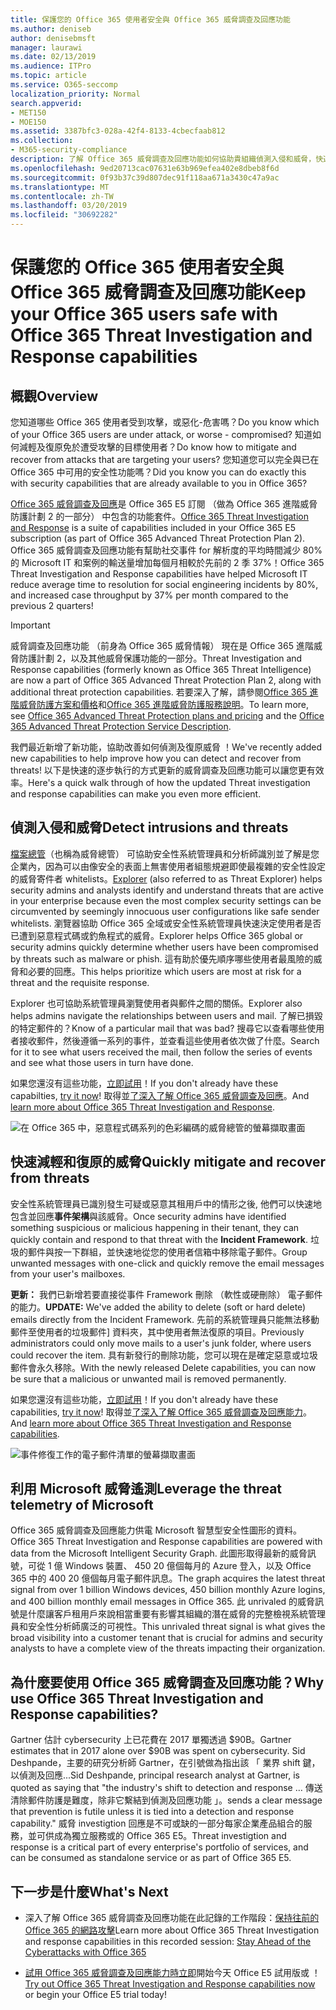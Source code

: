 ```yaml
---
title: 保護您的 Office 365 使用者安全與 Office 365 威脅調查及回應功能
ms.author: deniseb
author: denisebmsft
manager: laurawi
ms.date: 02/13/2019
ms.audience: ITPro
ms.topic: article
ms.service: O365-seccomp
localization_priority: Normal
search.appverid:
- MET150
- MOE150
ms.assetid: 3387bfc3-028a-42f4-8133-4cbecfaab812
ms.collection:
- M365-security-compliance
description: 了解 Office 365 威脅調查及回應功能如何協助貴組織偵測入侵和威脅，快速地降低，以及復原威脅。
ms.openlocfilehash: 9ed20713cac07631e63b969efea402e8dbeb8f6d
ms.sourcegitcommit: 0f93b37c39d807dec91f118aa671a3430c47a9ac
ms.translationtype: MT
ms.contentlocale: zh-TW
ms.lasthandoff: 03/20/2019
ms.locfileid: "30692282"
---
```

# <a name="keep-your-office-365-users-safe-with-office-365-threat-investigation-and-response-capabilities"></a><span data-ttu-id="ad123-103">保護您的 Office 365 使用者安全與 Office 365 威脅調查及回應功能</span><span class="sxs-lookup"><span data-stu-id="ad123-103">Keep your Office 365 users safe with Office 365 Threat Investigation and Response capabilities</span></span>

## <a name="overview"></a><span data-ttu-id="ad123-104">概觀</span><span class="sxs-lookup"><span data-stu-id="ad123-104">Overview</span></span>

<span data-ttu-id="ad123-105">您知道哪些 Office 365 使用者受到攻擊，或惡化-危害嗎？</span><span class="sxs-lookup"><span data-stu-id="ad123-105">Do you know which of your Office 365 users are under attack, or worse - compromised?</span></span> <span data-ttu-id="ad123-106">知道如何減輕及復原免於遭受攻擊的目標使用者？</span><span class="sxs-lookup"><span data-stu-id="ad123-106">Do know how to mitigate and recover from attacks that are targeting your users?</span></span> <span data-ttu-id="ad123-107">您知道您可以完全與已在 Office 365 中可用的安全性功能嗎？</span><span class="sxs-lookup"><span data-stu-id="ad123-107">Did you know you can do exactly this with security capabilities that are already available to you in Office 365?</span></span> 
  
<span data-ttu-id="ad123-108">[Office 365 威脅調查及回應](office-365-ti.md)是 Office 365 E5 訂閱 （做為 Office 365 進階威脅防護計劃 2 的一部分） 中包含的功能套件。</span><span class="sxs-lookup"><span data-stu-id="ad123-108">[Office 365 Threat Investigation and Response](office-365-ti.md) is a suite of capabilities included in your Office 365 E5 subscription (as part of Office 365 Advanced Threat Protection Plan 2).</span></span> <span data-ttu-id="ad123-109">Office 365 威脅調查及回應功能有幫助社交事件 for 解析度的平均時間減少 80%的 Microsoft IT 和案例的輸送量增加每個月相較於先前的 2 季 37%！</span><span class="sxs-lookup"><span data-stu-id="ad123-109">Office 365 Threat Investigation and Response capabilities have helped Microsoft IT reduce average time to resolution for social engineering incidents by 80%, and increased case throughput by 37% per month compared to the previous 2 quarters!</span></span> 

> [!IMPORTANT]
> <span data-ttu-id="ad123-110">威脅調查及回應功能 （前身為 Office 365 威脅情報） 現在是 Office 365 進階威脅防護計劃 2，以及其他威脅保護功能的一部分。</span><span class="sxs-lookup"><span data-stu-id="ad123-110">Threat Investigation and Response capabilities (formerly known as Office 365 Threat Intelligence) are now a part of Office 365 Advanced Threat Protection Plan 2, along with additional threat protection capabilities.</span></span> <span data-ttu-id="ad123-111">若要深入了解，請參閱[Office 365 進階威脅防護方案和價格](https://products.office.com/exchange/advance-threat-protection)和[Office 365 進階威脅防護服務說明](https://docs.microsoft.com/office365/servicedescriptions/office-365-advanced-threat-protection-service-description)。</span><span class="sxs-lookup"><span data-stu-id="ad123-111">To learn more, see [Office 365 Advanced Threat Protection plans and pricing](https://products.office.com/exchange/advance-threat-protection) and the [Office 365 Advanced Threat Protection Service Description](https://docs.microsoft.com/office365/servicedescriptions/office-365-advanced-threat-protection-service-description).</span></span>
  
<span data-ttu-id="ad123-112">我們最近新增了新功能，協助改善如何偵測及復原威脅 ！</span><span class="sxs-lookup"><span data-stu-id="ad123-112">We've recently added new capabilities to help improve how you can detect and recover from threats!</span></span> <span data-ttu-id="ad123-113">以下是快速的逐步執行的方式更新的威脅調查及回應功能可以讓您更有效率。</span><span class="sxs-lookup"><span data-stu-id="ad123-113">Here's a quick walk through of how the updated Threat investigation and response capabilities can make you even more efficient.</span></span>
  
## <a name="detect-intrusions-and-threats"></a><span data-ttu-id="ad123-114">偵測入侵和威脅</span><span class="sxs-lookup"><span data-stu-id="ad123-114">Detect intrusions and threats</span></span>

<span data-ttu-id="ad123-115">[檔案總管](use-explorer-in-security-and-compliance.md)（也稱為威脅總管） 可協助安全性系統管理員和分析師識別並了解是您企業內，因為可以由像安全的表面上無害使用者組態規避即使最複雜的安全性設定的威脅寄件者 whitelists。</span><span class="sxs-lookup"><span data-stu-id="ad123-115">[Explorer](use-explorer-in-security-and-compliance.md) (also referred to as Threat Explorer) helps security admins and analysts identify and understand threats that are active in your enterprise because even the most complex security settings can be circumvented by seemingly innocuous user configurations like safe sender whitelists.</span></span> <span data-ttu-id="ad123-116">瀏覽器協助 Office 365 全域或安全性系統管理員快速決定使用者是否已遭到惡意程式碼或釣魚程式的威脅。</span><span class="sxs-lookup"><span data-stu-id="ad123-116">Explorer helps Office 365 global or security admins quickly determine whether users have been compromised by threats such as malware or phish.</span></span> <span data-ttu-id="ad123-117">這有助於優先順序哪些使用者最風險的威脅和必要的回應。</span><span class="sxs-lookup"><span data-stu-id="ad123-117">This helps prioritize which users are most at risk for a threat and the requisite response.</span></span> 
  
<span data-ttu-id="ad123-118">Explorer 也可協助系統管理員瀏覽使用者與郵件之間的關係。</span><span class="sxs-lookup"><span data-stu-id="ad123-118">Explorer also helps admins navigate the relationships between users and mail.</span></span> <span data-ttu-id="ad123-119">了解已損毀的特定郵件的？</span><span class="sxs-lookup"><span data-stu-id="ad123-119">Know of a particular mail that was bad?</span></span> <span data-ttu-id="ad123-120">搜尋它以查看哪些使用者接收郵件，然後遵循一系列的事件，並查看這些使用者依次做了什麼。</span><span class="sxs-lookup"><span data-stu-id="ad123-120">Search for it to see what users received the mail, then follow the series of events and see what those users in turn have done.</span></span>

<span data-ttu-id="ad123-121">如果您還沒有這些功能，[立即試用](https://aka.ms/tryo365threatintel3)！</span><span class="sxs-lookup"><span data-stu-id="ad123-121">If you don't already have these capabilties, [try it now](https://aka.ms/tryo365threatintel3)!</span></span> <span data-ttu-id="ad123-122">取得並[了深入了解 Office 365 威脅調查及回應](https://aka.ms/readmoreabouto365threatintel)。</span><span class="sxs-lookup"><span data-stu-id="ad123-122">And [learn more about Office 365 Threat Investigation and Response](https://aka.ms/readmoreabouto365threatintel).</span></span>
  
![在 Office 365 中，惡意程式碼系列的色彩編碼的威脅總管的螢幕擷取畫面](media/591338dd-252a-437d-b5f2-87aa42e74b0c.png)
  
## <a name="quickly-mitigate-and-recover-from-threats"></a><span data-ttu-id="ad123-124">快速減輕和復原的威脅</span><span class="sxs-lookup"><span data-stu-id="ad123-124">Quickly mitigate and recover from threats</span></span>

<span data-ttu-id="ad123-125">安全性系統管理員已識別發生可疑或惡意其租用戶中的情形之後, 他們可以快速地包含並回應**事件架構**與該威脅。</span><span class="sxs-lookup"><span data-stu-id="ad123-125">Once security admins have identified something suspicious or malicious happening in their tenant, they can quickly contain and respond to that threat with the **Incident Framework**.</span></span> <span data-ttu-id="ad123-126">垃圾的郵件與按一下群組，並快速地從您的使用者信箱中移除電子郵件。</span><span class="sxs-lookup"><span data-stu-id="ad123-126">Group unwanted messages with one-click and quickly remove the email messages from your user's mailboxes.</span></span> 
  
 <span data-ttu-id="ad123-127">**更新：** 我們已新增若要直接從事件 Framework 刪除 （軟性或硬刪除） 電子郵件的能力。</span><span class="sxs-lookup"><span data-stu-id="ad123-127">**UPDATE:** We've added the ability to delete (soft or hard delete) emails directly from the Incident Framework.</span></span> <span data-ttu-id="ad123-128">先前的系統管理員只能無法移動郵件至使用者的垃圾郵件] 資料夾，其中使用者無法復原的項目。</span><span class="sxs-lookup"><span data-stu-id="ad123-128">Previously administrators could only move mails to a user's junk folder, where users could recover the item.</span></span> <span data-ttu-id="ad123-129">具有新發行的刪除功能，您可以現在是確定惡意或垃圾郵件會永久移除。</span><span class="sxs-lookup"><span data-stu-id="ad123-129">With the newly released Delete capabilities, you can now be sure that a malicious or unwanted mail is removed permanently.</span></span> 
  
<span data-ttu-id="ad123-130">如果您還沒有這些功能，[立即試用](https://aka.ms/tryo365threatintel3)！</span><span class="sxs-lookup"><span data-stu-id="ad123-130">If you don't already have these capabilities, [try it now](https://aka.ms/tryo365threatintel3)!</span></span> <span data-ttu-id="ad123-131">取得並[了深入了解 Office 365 威脅調查及回應能力](https://aka.ms/readmoreabouto365threatintel)。</span><span class="sxs-lookup"><span data-stu-id="ad123-131">And [learn more about Office 365 Threat Investigation and Response capabilities](https://aka.ms/readmoreabouto365threatintel).</span></span>
  
![事件修復工作的電子郵件清單的螢幕擷取畫面](media/9d8452d3-d8d2-4b26-81f9-76396e08dd17.png)
  
## <a name="leverage-the-threat-telemetry-of-microsoft"></a><span data-ttu-id="ad123-133">利用 Microsoft 威脅遙測</span><span class="sxs-lookup"><span data-stu-id="ad123-133">Leverage the threat telemetry of Microsoft</span></span>

<span data-ttu-id="ad123-134">Office 365 威脅調查及回應能力供電 Microsoft 智慧型安全性圖形的資料。</span><span class="sxs-lookup"><span data-stu-id="ad123-134">Office 365 Threat Investigation and Response capabilities are powered with data from the Microsoft Intelligent Security Graph.</span></span> <span data-ttu-id="ad123-135">此圖形取得最新的威脅訊號，可從 1 億 Windows 裝置、 450 20 億個每月的 Azure 登入，以及 Office 365 中的 400 20 億個每月電子郵件訊息。</span><span class="sxs-lookup"><span data-stu-id="ad123-135">The graph acquires the latest threat signal from over 1 billion Windows devices, 450 billion monthly Azure logins, and 400 billion monthly email messages in Office 365.</span></span> <span data-ttu-id="ad123-136">此 unrivaled 的威脅訊號是什麼讓客戶租用戶來說相當重要有影響其組織的潛在威脅的完整檢視系統管理員和安全性分析師廣泛的可視性。</span><span class="sxs-lookup"><span data-stu-id="ad123-136">This unrivaled threat signal is what gives the broad visibility into a customer tenant that is crucial for admins and security analysts to have a complete view of the threats impacting their organization.</span></span> 
  
   
## <a name="why-use-office-365-threat-investigation-and-response-capabilities"></a><span data-ttu-id="ad123-137">為什麼要使用 Office 365 威脅調查及回應功能？</span><span class="sxs-lookup"><span data-stu-id="ad123-137">Why use Office 365 Threat Investigation and Response capabilities?</span></span>

<span data-ttu-id="ad123-138">Gartner 估計 cybersecurity 上已花費在 2017 單獨透過 $90B。</span><span class="sxs-lookup"><span data-stu-id="ad123-138">Gartner estimates that in 2017 alone over $90B was spent on cybersecurity.</span></span> <span data-ttu-id="ad123-139">Sid Deshpande，主要的研究分析師 Gartner，在引號做為指出該 「 業界 shift 鍵，以偵測及回應...</span><span class="sxs-lookup"><span data-stu-id="ad123-139">Sid Deshpande, principal research analyst at Gartner, is quoted as saying that "the industry's shift to detection and response …</span></span> <span data-ttu-id="ad123-140">傳送清除郵件防護是難度，除非它繫結到偵測及回應功能 」。</span><span class="sxs-lookup"><span data-stu-id="ad123-140">sends a clear message that prevention is futile unless it is tied into a detection and response capability."</span></span> <span data-ttu-id="ad123-141">威脅 investigtion 回應是不可或缺的一部分每家企業產品組合的服務，並可供成為獨立服務或的 Office 365 E5。</span><span class="sxs-lookup"><span data-stu-id="ad123-141">Threat investigtion and response is a critical part of every enterprise's portfolio of services, and can be consumed as standalone service or as part of Office 365 E5.</span></span>
  
## <a name="whats-next"></a><span data-ttu-id="ad123-142">下一步是什麼</span><span class="sxs-lookup"><span data-stu-id="ad123-142">What's Next</span></span>

- <span data-ttu-id="ad123-143">深入了解 Office 365 威脅調查及回應功能在此記錄的工作階段：[保持往前的 Office 365 的網路攻擊](https://myignite.microsoft.com/videos/53723)</span><span class="sxs-lookup"><span data-stu-id="ad123-143">Learn more about Office 365 Threat Investigation and response capabilities  in this recorded session: [Stay Ahead of the Cyberattacks with Office 365](https://myignite.microsoft.com/videos/53723)</span></span>
    
- <span data-ttu-id="ad123-144">[試用 Office 365 威脅調查及回應能力時立即](https://aka.ms/tryo365threatintel3)開始今天 Office E5 試用版或 ！</span><span class="sxs-lookup"><span data-stu-id="ad123-144">[Try out Office 365 Threat Investigation and Response capabilities now](https://aka.ms/tryo365threatintel3) or begin your Office E5 trial today!</span></span> 
    

